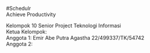 #Schedulr  
Achieve Productivity  
  
Kelompok 10 Senior Project Teknologi Informasi  
Ketua Kelompok:  
Anggota 1: Emir Abe Putra Agastha  22/499337/TK/54742  
Anggota 2:  
